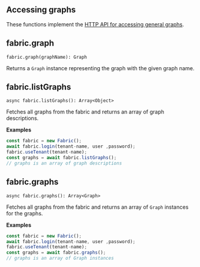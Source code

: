 ## Accessing graphs

These functions implement the [HTTP API for accessing general graphs](https://developer.document360.io/docs/graphs).

## fabric.graph

`fabric.graph(graphName): Graph`

Returns a `Graph` instance representing the graph with the given graph name.

## fabric.listGraphs

`async fabric.listGraphs(): Array<Object>`

Fetches all graphs from the fabric and returns an array of graph descriptions.

**Examples**

```js
const fabric = new Fabric();
await fabric.login(tenant-name, user ,password);
fabric.useTenant(tenant-name);
const graphs = await fabric.listGraphs();
// graphs is an array of graph descriptions
```

## fabric.graphs

`async fabric.graphs(): Array<Graph>`

Fetches all graphs from the fabric and returns an array of `Graph` instances for the graphs.

**Examples**

```js
const fabric = new Fabric();
await fabric.login(tenant-name, user ,password);
fabric.useTenant(tenant-name);
const graphs = await fabric.graphs();
// graphs is an array of Graph instances
```
